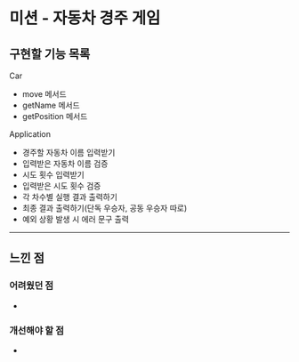 # 미션 - 자동차 경주 게임

## 구현할 기능 목록

Car
- move 메서드
- getName 메서드
- getPosition 메서드

Application
- 경주할 자동차 이름 입력받기
- 입력받은 자동차 이름 검증
- 시도 횟수 입력받기
- 입력받은 시도 횟수 검증
- 각 차수별 실행 결과 출력하기
- 최종 결과 출력하기(단독 우승자, 공동 우승자 따로)
- 예외 상황 발생 시 에러 문구 출력

---

## 느낀 점

### 어려웠던 점

- 

### 개선해야 할 점

- 
